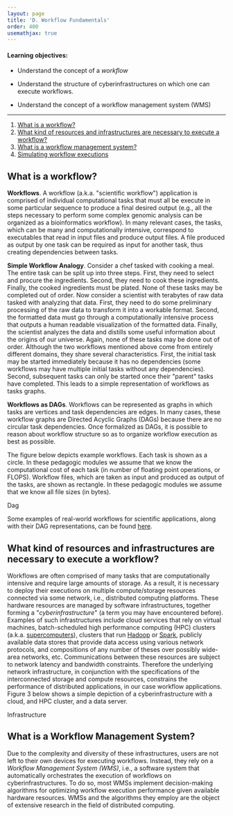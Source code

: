 ```yaml
---
layout: page
title: 'D. Workflow Fundamentals'
order: 400
usemathjax: true
---
```


#### Learning objectives:

  - Understand the concept of a *workflow*

  - Understand the structure of cyberinfrastructures on which one can execute
    workflows.

  - Understand the concept of a workflow management system (WMS)


---


1. [What is a workflow?](#what-is-a-workflow)
2. [What kind of resources and infrastructures are necessary to execute a workflow?](#what-kind-of-resources-and-infrastructures-are-necessary-to-execute-a-workflow)
3. [What is a workflow management system?](#what-is-a-workflow-management-system)
4. [Simulating workflow executions](#simulating-a-workflow-execution)

## What is a workflow?

**Workflows**. A workflow (a.k.a. "scientific workflow") application is comprised of individual computational tasks that must all be execute in some particular sequence to produce a final desired output (e.g., all the steps necessary to perform some complex genomic analysis can be organized as a bioinformatics workflow). In many relevant cases, the tasks, which can be many and computationally intensive, correspond to executables that read in input files and produce output files.  A file produced as output by one task can be required as input for another task, thus creating dependencies between tasks.

**Simple Workflow Analogy**. Consider a chef tasked with cooking a meal. The entire task can be split up into three steps. First, they need to select and procure the ingredients. Second, they need to cook these ingredients. Finally, the cooked ingredients must be plated. None of these tasks may be completed out of order. Now consider a scientist with terabytes of raw data tasked with analyzing that data. First, they need to do some preliminary processing of the raw data to transform it into a workable format. Second, the formatted data must go through a computationally intensive process that outputs a human readable visualization of the formatted data. Finally, the scientist analyzes the data and distills some useful information about the origins of our universe. Again, none of these tasks may be done out of order. Although the two workflows mentioned above come from entirely different domains, they share several characteristics. First, the initial task may be started immediately because it has no dependencies (some workflows may have multiple initial tasks without any dependencies). Second, subsequent tasks can only be started once their "parent" tasks have completed. This leads to a simple representation of workflows as tasks graphs.

**Workflows as DAGs**. Workflows can be represented as graphs in which tasks are vertices and task dependencies are edges. In many cases, these workflow graphs are Directed Acyclic Graphs (DAGs) because there are no circular task dependencies.
Once formalized as DAGs, it is possible to reason about workflow structure so as to organize workflow execution as best as possible.

The figure below depicts example workflows. Each task is shown as a circle. In these pedagogic modules we assume that we know
the computational cost of each task (in number of floating point operations, or FLOPS). Workflow files, which are taken as input and
produced as output of the tasks, are shown as rectangle. In these pedagogic modules we assume that we know all file
sizes (in bytes).

<object class="figure" type="image/svg+xml" data="{{ site.baseurl }}/public/img/what_is_this_about/dag.svg">Dag</object>

Some examples of real-world workflows for scientific applications, along with their DAG representations, can be found [here](https://pegasus.isi.edu/application-showcase/).

## What kind of resources and infrastructures are necessary to execute a workflow?

Workflows are often comprised of many tasks that are computationally intensive and require large amounts of storage. As a result, it is necessary to deploy their executions on multiple compute/storage resources connected via some network, i.e., distributed computing platforms. These hardware resources are managed by software infrastructures, together forming a "*cyberinfrastructure*" (a term you may have encountered before). Examples of such infrastructures include cloud services that rely on virtual machines,  batch-scheduled high performance computing (HPC) clusters (a.k.a. [supercomputers](https://www.top500.org/)), clusters that run [Hadoop](https://hadoop.apache.org/) or [Spark](https://spark.apache.org/), publicly available data stores that provide data access using various network protocols, and compositions of any number of theses over possibly wide-area networks, etc. Communications between these resources are subject to network latency and bandwidth constraints. Therefore the underlying network infrastructure, in conjunction with the specifications of the interconnected storage and compute resources,  constrains the performance of distributed applications, in our case workflow applications. Figure 3 below shows a simple depiction of a cyberinfrastructure with a cloud, and HPC cluster, and a data server. 


<object class="figure" type="image/svg+xml" data="{{ site.baseurl }}/public/img/what_is_this_about/infrastructure.svg">Infrastructure</object>

## What is a Workflow Management System?

Due to the complexity and diversity of these infrastructures, users are not left to their own devices for executing workflows. Instead, they rely 
on a *Workflow Management System (WMS)*, i.e., a software system that automatically orchestrates the execution of workflows on cyberinfrastructures. To do so, most WMSs implement decision-making algorithms for optimizing workflow execution performance given available hardware resources. WMSs and the algorithms they employ are the object of extensive research in the field of distributed computing.

